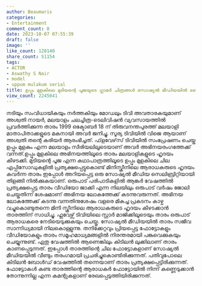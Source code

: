 ```yaml
---
author: Beaumaris
categories:
- Entertainment
comment_count: 0
date: 2023-10-07 07:55:39
draft: false
image: ''
like_count: 120140
share_count: 51154
tags:
- ACTOR
- Aswathy S Nair
- model
- uppum mulakum serial
title: ഉപ്പും മുളകിലെ മുടിയന്റെ പൂജയുടെ ഗ്ലാമർ ചിത്രങ്ങൾ സോഷ്യൽ മീഡിയയിൽ വൈറൽ
view_count: 2245041
---
```


നടിയും സംവിധായികയും നർത്തകിയും മോഡലും ടിവി അവതാരകയുമാണ് അശ്വതി നായർ, മലയാളം ചലച്ചിത്ര-ടെലിവിഷൻ വ്യവസായത്തിൽ പ്രവർത്തിക്കുന്ന താരം 1999 ഒക്ടോബർ 18 ന് തിരുവനന്തപുരത്ത് മലയാളി മാതാപിതാക്കളുടെ മകനായി അവർ ജനിച്ചു. സൂര്യ ടിവിയിൽ വിജെ ആയാണ് അശ്വതി തന്റെ കരിയർ ആരംഭിച്ചത്. ഫ്‌ളവേഴ്‌സ് ടിവിയിൽ സംപ്രേഷണം ചെയ്ത ഉപ്പും മുളകും എന്ന മലയാളം സീരിയലിലൂടെയാണ് അവർ അഭിനയരംഗത്തേക്ക് വന്നത്.ഉപ്പും മുളകിലെ അഭിനയത്തിലൂടെ താരം മലയാളികളുടെ ഹൃദയം കീഴടക്കി.  മുടിയന്റെ പൂജ എന്ന കഥാപാത്രത്തിലൂടെ ഉപ്പും മുളകിലെ ചില എപ്പിസോഡുകളിൽ പ്രത്യക്ഷപ്പെട്ടുകൊണ്ട് മിനിസ്ക്രീനിലെ ആരാധകരുടെ ഹൃദയം കവർന്ന താരം ഇപ്പോൾ അറിയപ്പെട്ട ഒരു സോഷ്യൽ മീഡിയ സെലിബ്രിറ്റിയായി തിളങ്ങി നിൽക്കുകയാണ്. ഒരുപാട് പരിപാടികളിൽ ആങ്കർ വേഷത്തിൽ പ്രത്യക്ഷപ്പെട്ട താരം വീഡിയോ ജാക്കി എന്ന നിലയിലും ഒരുപാട് വർഷം ജോലി ചെയ്തതിന്ന് ശേഷമാണ് അഭിനയ ലോകത്തേക്ക് കടന്നുവരുന്നത്. അഭിനയ ലോകത്തേക്ക് കടന്നു വന്നതിനുശേഷം വളരെ മികച്ച പ്രകടനം കാഴ്ച വച്ചുകൊണ്ടുതന്നെ മിനി സ്ക്രീനിലെ ആരാധകരുടെ ഹൃദയം കീഴടക്കാൻ താരത്തിന് സാധിച്ചു.  ഫ്ലവേഴ്സ് ടിവിയിലെ സ്റ്റാർ മാജിക്കിലൂടെയും താരം ഒരുപാട് ആരാധകരെ നേടിയെടുക്കുകയും ചെയ്തു. സോഷ്യൽ മീഡിയയിൽ താരം സജീവ സാന്നിധ്യമായി നിലകൊള്ളുന്നു. തനിക്കേറ്റവും പ്രിയപ്പെട്ട ഫോട്ടോകളും വീഡിയോകളും താരം സമൂഹമാധ്യമങ്ങളിൽ നിരന്തരമായി പങ്കുവെക്കുകയും ചെയ്യുന്നുണ്ട്. ഏതു വേഷത്തിൽ ആണെങ്കിലും കിടിലൻ ലുക്കിലാണ് താരം കാണപ്പെടുന്നത്.  ഇപ്പോൾ താരത്തിന്റെ ചില ഫോട്ടോകളാണ് സോഷ്യൽ മീഡിയയിൽ വീണ്ടും തരംഗമായി പ്രചരിച്ചുകൊണ്ടിരിക്കുന്നത്. പതിവുപോലെ കിടിലൻ ബോൾഡ് വേഷത്തിൽ തന്നെയാണ് താരം പ്രത്യക്ഷപ്പെട്ടിരിക്കുന്നത്. ഫോട്ടോകൾ കണ്ട താരത്തിന്റെ ആരാധകർ ഫോട്ടോയിൽ നിന്ന് കണ്ണെടുക്കാൻ തോന്നുന്നില്ല എന്ന കമന്റുകളാണ് രേഖപ്പെടുത്തിയിരിക്കുന്നത്.